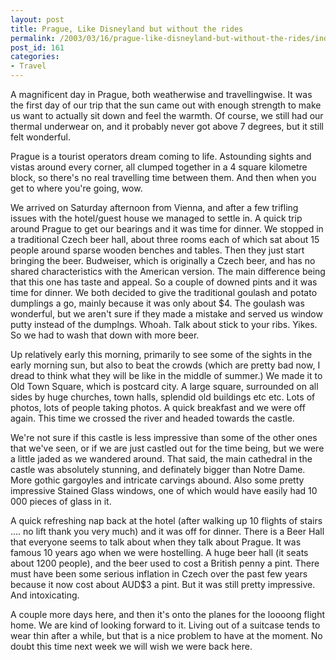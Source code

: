 ```yaml
---
layout: post
title: Prague, Like Disneyland but without the rides
permalink: /2003/03/16/prague-like-disneyland-but-without-the-rides/index.html
post_id: 161
categories: 
- Travel
---
```


 A magnificent day in Prague, both weatherwise and travellingwise. It was the first day of our trip that the sun came out with enough strength to make us want to actually sit down and feel the warmth. Of course, we still had our thermal underwear on, and it probably never got above 7 degrees, but it still felt wonderful.




Prague is a tourist operators dream coming to life. Astounding sights and vistas around every corner, all clumped together in a 4 square kilometre block, so there's no real travelling time between them. And then when you get to where you're going, wow.




We arrived on Saturday afternoon from Vienna, and after a few trifling issues with the hotel/guest house we managed to settle in. A quick trip around Prague to get our bearings and it was time for dinner. We stopped in a traditional Czech beer hall, about three rooms each of which sat about 15 people around sparse wooden benches and tables. Then they just start bringing the beer. Budweiser, which is originally a Czech beer, and has no shared characteristics with the American version. The main difference being that this one has taste and appeal. So a couple of downed pints and it was time for dinner. We both decided to give the traditional goulash and potato dumplings a go, mainly because it was only about $4. The goulash was wonderful, but we aren't sure if they made a mistake and served us window putty instead of the dumplngs. Whoah. Talk about stick to your ribs. Yikes. So we had to wash that down with more beer.




Up relatively early this morning, primarily to see some of the sights in the early morning sun, but also to beat the crowds (which are pretty bad now, I dread to think what they will be like in the middle of summer.) We made it to Old Town Square, which is postcard city. A large square, surrounded on all sides by huge churches, town halls, splendid old buildings etc etc. Lots of photos, lots of people taking photos. A quick breakfast and we were off again. This time we crossed the river and headed towards the castle.




We're not sure if this castle is less impressive than some of the other ones that we've seen, or if we are just castled out for the time being, but we were a little jaded as we wandered around. That said, the main cathedral in the castle was absolutely stunning, and definately bigger than Notre Dame. More gothic gargoyles and intricate carvings abound. Also some pretty impressive Stained Glass windows, one of which would have easily had 10 000 pieces of glass in it.




A quick refreshing nap back at the hotel (after walking up 10 flights of stairs .... no lift thank you very much) and it was off for dinner. There is a Beer Hall that everyone seems to talk about when they talk about Prague. It was famous 10 years ago when we were hostelling. A huge beer hall (it seats about 1200 people), and the beer used to cost a British penny a pint. There must have been some serious inflation in Czech over the past few years because it now cost about <span class="caps">AUD</span>$3 a pint. But it was still pretty impressive. And intoxicating.




A couple more days here, and then it's onto the planes for the loooong flight home. We are kind of looking forward to it. Living out of a suitcase tends to wear thin after a while, but that is a nice problem to have at the moment. No doubt this time next week we will wish we were back here.

